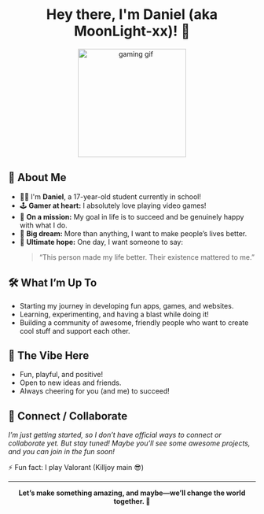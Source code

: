 <!--
Hi there! Welcome to my GitHub profile :)
-->

<h1 align="center">Hey there, I'm Daniel (aka MoonLight-xx)! 🌙</h1>

<p align="center">
  <img src="https://media.tenor.com/4w3G6zqH8vQAAAAC/pixel-arcade.gif" width="220" alt="gaming gif" />
</p>

## 👋 About Me

- 🧑‍🎓 I'm **Daniel**, a 17-year-old student currently in school!
- 🕹️ **Gamer at heart:** I absolutely love playing video games!
- 🚀 **On a mission:** My goal in life is to succeed and be genuinely happy with what I do.
- 💙 **Big dream:** More than anything, I want to make people’s lives better. 
- 🌟 **Ultimate hope:** One day, I want someone to say:  
  > “This person made my life better. Their existence mattered to me.”

## 🛠️ What I’m Up To

- Starting my journey in developing fun apps, games, and websites.
- Learning, experimenting, and having a blast while doing it!
- Building a community of awesome, friendly people who want to create cool stuff and support each other.

## 🎉 The Vibe Here

- Fun, playful, and positive!
- Open to new ideas and friends.
- Always cheering for you (and me) to succeed!

## 🤝 Connect / Collaborate

*I’m just getting started, so I don’t have official ways to connect or collaborate yet. But stay tuned! Maybe you’ll see some awesome projects, and you can join in the fun soon!*

⚡ Fun fact: I play Valorant (Killjoy main 😎)

---

<p align="center">
  <b>Let’s make something amazing, and maybe—we’ll change the world together. 🌙</b>
</p>
